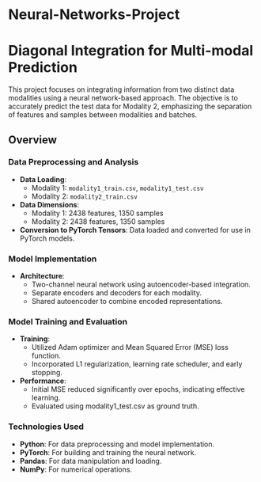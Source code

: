 # Neural-Networks-Project
# Diagonal Integration for Multi-modal Prediction

This project focuses on integrating information from two distinct data modalities using a neural network-based approach. The objective is to accurately predict the test data for Modality 2, emphasizing the separation of features and samples between modalities and batches.

## Overview

### Data Preprocessing and Analysis
- **Data Loading**: 
  - Modality 1: `modality1_train.csv`, `modality1_test.csv`
  - Modality 2: `modality2_train.csv`
- **Data Dimensions**:
  - Modality 1: 2438 features, 1350 samples
  - Modality 2: 2438 features, 1350 samples
- **Conversion to PyTorch Tensors**: Data loaded and converted for use in PyTorch models.

### Model Implementation
- **Architecture**:
  - Two-channel neural network using autoencoder-based integration.
  - Separate encoders and decoders for each modality.
  - Shared autoencoder to combine encoded representations.

### Model Training and Evaluation
- **Training**:
  - Utilized Adam optimizer and Mean Squared Error (MSE) loss function.
  - Incorporated L1 regularization, learning rate scheduler, and early stopping.
- **Performance**:
  - Initial MSE reduced significantly over epochs, indicating effective learning.
  - Evaluated using modality1_test.csv as ground truth.
  
### Technologies Used
- **Python**: For data preprocessing and model implementation.
- **PyTorch**: For building and training the neural network.
- **Pandas**: For data manipulation and loading.
- **NumPy**: For numerical operations.
